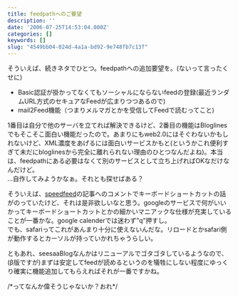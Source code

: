 ```yaml
---
title: feedpathへのご要望
description: ''
date: '2006-07-25T14:53:04.000Z'
categories: []
keywords: []
slug: "4549bb04-024d-4a1a-bd92-9e748fb7c13f"
---
```

そういえば、続きネタでひとつ。feedpathへの追加要望を。(ないって言ったくせに)

*   Basic認証が掛かってなくてもソーシャルにならないfeedの登録(最近ランダムURL方式のセキュアなFeedが広まりつつあるので)
*   mail2Feed機能（つまりメルマガとかを受信してFeedで読むってこと)

1番目は自分で他のサーバを立てれば解決できるけど、2番目の機能はBloglinesでもそこそこ面白い機能だったので。あまりにもweb2.0にはそぐわないかもしれないけど、XML濃度をあげるには面白いサービスかもと(というかこれ便利すぎて未だにbloglinesから完全に離れられない理由のひとつなんだよね)。本当は、feedpathにある必要はなくて別のサービスとして立ち上げればOKなだけなんだけど。  
…自作してみようかなぁ。それとも探せばある？

そういえば、[speedfeed](http://blogs.itmedia.co.jp/speedfeed/2006/07/feedpath_feed_db94.html)の記事へのコメントでキーボードショートカットの話がのっていたけど、それは是非欲しいなと思う。googleのサービスで何がいいかってキーボードショートカットとかの細かいマニアックな仕様が充実していることが一番かな。google calenderでは迷わず”q”押すし。  
でも、safariってこれがあんまり十分に使えないんだな。リロードとかsafari側が動作するとカーソルが持っていかれちゃうらしい。

ともあれ、seesaaBlogなんかはリニューアルでゴタゴタしているようなので、(β版ですが)まずは安定してfeedが読めるというのを犠牲にしない程度にゆっくり確実に機能追加してもらえればそれが一番ですかね。

/\*ってなんか偉そうじゃないか？おれ\*/